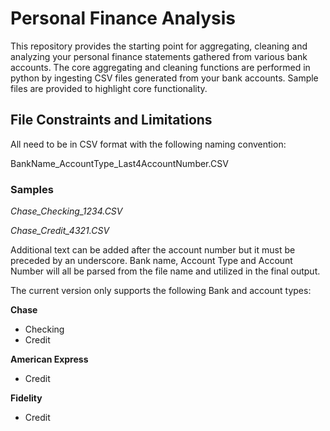# Personal Finance Analysis

This repository provides the starting point for aggregating, cleaning and analyzing your personal finance statements gathered from various bank accounts. The core aggregating and cleaning functions are performed in python by ingesting CSV files generated from your bank accounts. Sample files are provided to highlight core functionality.

## File Constraints and Limitations
All need to be in CSV format with the following naming convention: 

BankName_AccountType_Last4AccountNumber.CSV

### Samples

_Chase_Checking_1234.CSV_

_Chase_Credit_4321.CSV_

Additional text can be added after the account number but it must be preceded by an underscore. Bank name, Account Type and Account Number will all be parsed from the file name and utilized in the final output.

The current version only supports the following Bank and account types:

**Chase**
* Checking
* Credit

**American Express**
* Credit

**Fidelity**
* Credit


